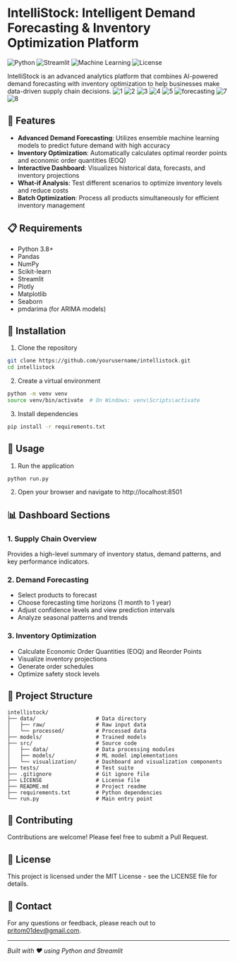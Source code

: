 # IntelliStock: Intelligent Demand Forecasting & Inventory Optimization Platform

![Python](https://img.shields.io/badge/Python-3.8%2B-blue)
![Streamlit](https://img.shields.io/badge/Streamlit-1.2%2B-red)
![Machine Learning](https://img.shields.io/badge/ML-Ensemble%20Methods-green)
![License](https://img.shields.io/badge/License-MIT-yellow)

IntelliStock is an advanced analytics platform that combines AI-powered demand forecasting with inventory optimization to help businesses make data-driven supply chain decisions.
![1](https://github.com/user-attachments/assets/271ce1ca-ac3c-4066-b87b-8f1be24021fa)
![2](https://github.com/user-attachments/assets/78599cd9-14b5-449a-894d-0d68b168153e)
![3](https://github.com/user-attachments/assets/5ef13097-b9d4-451a-9d93-f32ed14edac6)
![4](https://github.com/user-attachments/assets/6be02944-8c23-4c94-bdea-ac78ae90f133)
![5](https://github.com/user-attachments/assets/41f0b493-d0bc-4748-8c01-1462e7412c60)
![forecasting](https://github.com/user-attachments/assets/878c2527-f5c9-495e-994b-176fcc4ddfbf)
![7](https://github.com/user-attachments/assets/d5a6834a-56fe-4a5e-ac41-c1c7535da437)
![8](https://github.com/user-attachments/assets/cfefbead-9934-40b8-b0f3-5622c955a523)



## 🚀 Features

- **Advanced Demand Forecasting**: Utilizes ensemble machine learning models to predict future demand with high accuracy
- **Inventory Optimization**: Automatically calculates optimal reorder points and economic order quantities (EOQ)
- **Interactive Dashboard**: Visualizes historical data, forecasts, and inventory projections
- **What-if Analysis**: Test different scenarios to optimize inventory levels and reduce costs
- **Batch Optimization**: Process all products simultaneously for efficient inventory management

## 📋 Requirements

- Python 3.8+
- Pandas
- NumPy
- Scikit-learn
- Streamlit
- Plotly
- Matplotlib
- Seaborn
- pmdarima (for ARIMA models)

## 🔧 Installation

1. Clone the repository
```bash
git clone https://github.com/yourusername/intellistock.git
cd intellistock
```

2. Create a virtual environment
```bash
python -m venv venv
source venv/bin/activate  # On Windows: venv\Scripts\activate
```

3. Install dependencies
```bash
pip install -r requirements.txt
```

## 🚀 Usage

1. Run the application
```bash
python run.py
```

2. Open your browser and navigate to http://localhost:8501

## 📊 Dashboard Sections

### 1. Supply Chain Overview
Provides a high-level summary of inventory status, demand patterns, and key performance indicators.

### 2. Demand Forecasting
- Select products to forecast
- Choose forecasting time horizons (1 month to 1 year)
- Adjust confidence levels and view prediction intervals
- Analyze seasonal patterns and trends

### 3. Inventory Optimization
- Calculate Economic Order Quantities (EOQ) and Reorder Points
- Visualize inventory projections
- Generate order schedules
- Optimize safety stock levels

## 📂 Project Structure

```
intellistock/
├── data/                   # Data directory
│   ├── raw/                # Raw input data
│   └── processed/          # Processed data
├── models/                 # Trained models
├── src/                    # Source code
│   ├── data/               # Data processing modules
│   ├── models/             # ML model implementations
│   └── visualization/      # Dashboard and visualization components
├── tests/                  # Test suite
├── .gitignore              # Git ignore file
├── LICENSE                 # License file
├── README.md               # Project readme
├── requirements.txt        # Python dependencies
└── run.py                  # Main entry point
```

## 🤝 Contributing

Contributions are welcome! Please feel free to submit a Pull Request.

## 📄 License

This project is licensed under the MIT License - see the LICENSE file for details.

## 📧 Contact

For any questions or feedback, please reach out to [pritom01dev@gmail.com](mailto:pritom01dev@gmail.com).

---

*Built with ❤️ using Python and Streamlit* 
